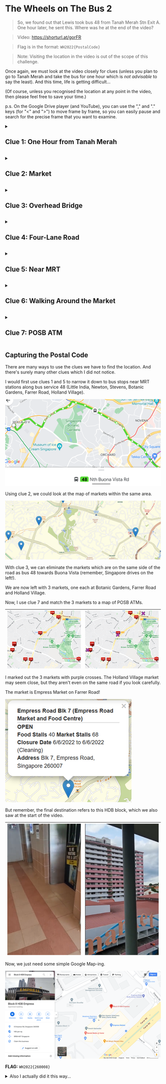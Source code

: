 # The Wheels on The Bus 2

> So, we found out that Lewis took bus 48 from Tanah Merah Stn Exit A. One hour later, he sent this. Where was he at the end of the video?

> Video: https://shorturl.at/gorFR

> Flag is in the format: ```WH2022{PostalCode}```

> Note: Visiting the location in the video is out of the scope of this challenge.

Once again, we must look at the video closely for clues (unless you plan to go to Tanah Merah and take the bus for one hour which is *not advisable* to say the least). And this time, life is getting difficult...

(Of course, unless you recognised the location at any point in the video, then please feel free to save your time.)

p.s. On the Google Drive player (and YouTube), you can use the "," and "." keys (for "<" and ">") to move frame by frame, so you can easily pause and search for the precise frame that you want to examine.

<details><summary><h2>Clue 1: One Hour from Tanah Merah</h2></summary>

> One hour later, he sent this.

We shall first assume that he sent both videos shortly after he filmed each of them, which means that he was on bus 48 for one hour from Tanah Merah.

We can obtain bus travelling times from multiple sources.

### Google Maps

As far as I can tell, I could only obtain bus schedules on Google Maps via the app, not their website.

![alt text](images/google_maps_48.png "Schedule for bus 48 on Google Maps")

This narrows down the range to the Farrer Road area.

### TransitLink

![alt text](images/transitlink_48.png "Schedule for bus 48 on Transitlink")

With a bit of guess and check, it takes 60 minutes to travel from Tanah Merah Stn Exit A to Opp KK Women & Child Hosp, according to Transitlink

Unfortunately, this widens the range significantly to include over 10 more bus stops, and the areas after Little India, and around Newton and Botanic Gardens.

How tragic.

Now, we need to go back to the video to see what we can do.</details>

<details><summary><h2>Clue 2: Market</h2></summary>

![alt text](images/market.png "Still frame of market sign in video")

Most markets are managed by NEA. You can find a list and a map on NEA's website (https://www.nea.gov.sg/our-services/hawker-management/overview).</details>

<details><summary><h2>Clue 3: Overhead Bridge</h2></summary>

![alt text](images/overhead_bridge.png "Still frame looking down the stairs on an overhead bridge in video")

Lewis has likely crossed a road on an overhead bridge.

Given that Lewis likely just alighted the bus, we know that he is now opposite the bus stop where he alighted.

This eliminates around half of the possible addresses, since we know the direction of the bus as well. (Each pair of bus stop on each side of the road usually has the same bus in opposite directions.)</details>

<details><summary><h2>Clue 4: Four-Lane Road</h2></summary>

|![alt text](images/four_lane_road.png "Still frame partially including a four-lane road in video")|![alt text](images/four_lane_road_2.png "Still frame looking at a four-lane road in video")|
|:---:|:---:|

Most roads have only up to 3 lanes, and not many roads have four lanes, so this could help narrow down things a bit.</details>

<details><summary><h2>Clue 5: Near MRT</h2></summary>

![alt text](images/near_mrt.png "MRT direction sign along a four-lane road highlighted in video")

If you look really closely, there is a sign indicating a nearby MRT station too.</details>

<details><summary><h2>Clue 6: Walking Around the Market</h2></summary>

|![alt text](images/walking_1.png "Walking along the market in video")|![alt text](images/walking_2.png "Walking along the market in video")|![alt text](images/walking_3.png "Walking along the market in video")|![alt text](images/walking_4.png "Walking along the market in video")|![alt text](images/walking_5.png "Walking along the market in video")|![alt text](images/walking_6.png "Walking along the market in video")|
|:---:|:---:|:---:|:---:|:---:|:---:|

Lewis walks around the market towards an HDB lift lobby.

![alt text](images/market.png "HDB block in the background in the video")

Most probably the HDB block in the background here.</details>

<details><summary><h2>Clue 7: POSB ATM</h2></summary>

![alt text](images/posb_atm.png "POSB ATM highlighted in video")

While there are too many POSB ATMs for this to be meaningful by itself, it could come in useful.</details>

## Capturing the Postal Code

There are many ways to use the clues we have to find the location. And there's surely many other clues which I did not notice.

I would first use clues 1 and 5 to narrow it down to bus stops near MRT stations along bus service 48 (Little India, Newton, Stevens, Botanic Gardens, Farrer Road, Holland Village).

![alt text](images/48_route.png "Route of bus 48 from Little India to Holland Village")

Using clue 2, we could look at the map of markets within the same area.

![alt text](images/nea_markets.png "Map of NEA markets")

With clue 3, we can eliminate the markets which are on the same side of the road as bus 48 towards Buona Vista (remember, Singapore drives on the left!).

We are now left with 3 markets, one each at Botanic Gardens, Farrer Road and Holland Village.

Now, I use clue 7 and match the 3 markets to a map of POSB ATMs.

|![alt text](images/posb_atm_map.png "Map of POSB ATMs")|![alt text](images/posb_atm_map_overlay.png "Map of POSB ATMs overlaid with locations of the 3 markets")|
|:---:|:---:|

I marked out the 3 markets with purple crosses. The Holland Village market may seem close, but they aren't even on the same road if you look carefully.

The market is Empress Market on Farrer Road!

![alt text](images/empress_market.png "Empress Market information")

But remember, the final destination refers to this HDB block, which we also saw at the start of the video.

|![alt text](images/lift_lobby.png "Lift lobby of an HDB block in the video")|![alt text](images/market.png "HDB block in the background in the video")|
|:---:|:---:|

Now, we just need some simple Google Map-ing.

![alt text](images/flag.png "Block 8 HDB next to Empress Market, with postal code 260008")

**FLAG:** ```WH2022{260008}```

<details><summary>Also I actually did it this way...</summary>


I was at a loss at first but...

![alt text](images/four_lane_road_2.png "Still frame looking at a four-lane road in video")

...hm this looks familiar. Is it Farrer Road?

![alt text](images/farrer_road.png "Google Street View of Empress Market")

Ohhhhh it is Farrer Road.

The End.</details>